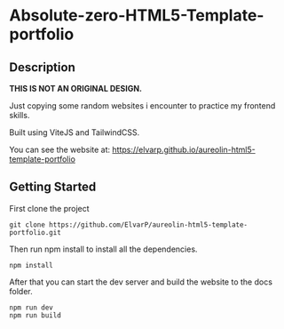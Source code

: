 # Absolute-zero-HTML5-Template-portfolio

## Description

**THIS IS NOT AN ORIGINAL DESIGN.**

Just copying some random websites i encounter to practice my frontend skills.

Built using ViteJS and TailwindCSS.

You can see the website at: https://elvarp.github.io/aureolin-html5-template-portfolio

## Getting Started

First clone the project

```
git clone https://github.com/ElvarP/aureolin-html5-template-portfolio.git
```

Then run npm install to install all the dependencies.

```
npm install
```

After that you can start the dev server and build the website to the docs folder.

```
npm run dev
npm run build
```
